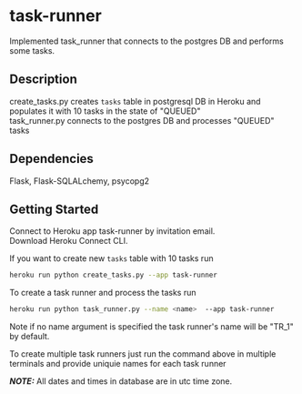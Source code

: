# task-runner
Implemented task_runner that connects to the postgres DB and performs some tasks. 



## Description
create_tasks.py creates `tasks` table in postgresql DB in Heroku and populates it with 10 tasks in the state of "QUEUED" <br />
task_runner.py connects to the postgres DB and processes "QUEUED" tasks

## Dependencies
Flask, Flask-SQLALchemy, psycopg2

<!-- GETTING STARTED -->
## Getting Started
Connect to Heroku app task-runner by invitation email. <br />
Download Heroku Connect CLI.

If you want to create new `tasks` table with 10 tasks run

  ```sh
  heroku run python create_tasks.py --app task-runner
  ```
To create a task runner <name> and process the tasks run 
  ```sh
  heroku run python task_runner.py --name <name>  --app task-runner
  ```
Note if no name argument is specified the task runner's name will be "TR_1" by default. <br />

To create multiple task runners just run the command above in multiple terminals and provide uniquie names for each task runner

**_NOTE:_** All dates and times in database are in utc time zone.


